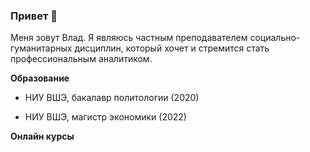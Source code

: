 ### Привет :wave:

Меня зовут Влад. Я являюсь частным преподавателем социально-гуманитарных дисциплин, который хочет и стремится стать профессиональным аналитиком. 

**Образование**

* НИУ ВШЭ, бакалавр политологии (2020)

* НИУ ВШЭ, магистр экономики (2022) 

**Онлайн курсы**
